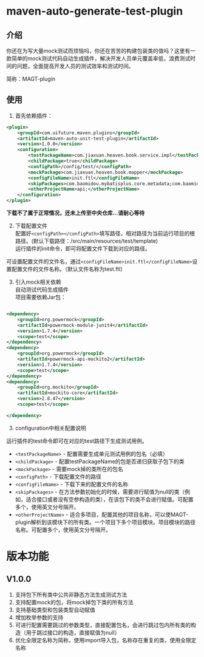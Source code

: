 # maven-auto-generate-test-plugin 

## 介绍  
你还在为写大量mock测试而烦恼吗，你还在苦苦的构建包装类的值吗？这里有一款简单的mock测试代码自动生成插件，解决开发人员单元覆盖率低，浪费测试时间的问题，全面提高开发人员的测试效率和测试时间。 

简称：MAGT-plugin    


## 使用  

1. 首先依赖插件：
```xml
<plugin>
    <groupId>com.uifuture.maven.plugins</groupId>
    <artifactId>maven-auto-unit-test-plugin</artifactId>
    <version>1.0.0</version>
    <configuration>
        <testPackageName>com.jiaxuan.heaven.book.service.impl</testPackageName>
        <childPackage>true</childPackage>
        <configPath>/config/test/</configPath>
        <mockPackage>com.jiaxuan.heaven.book.mapper</mockPackage>
        <configFileName>init.ftl</configFileName>
        <skipPackages>com.baomidou.mybatisplus.core.metadata;com.baomidou.mybatisplus.core.conditions</skipPackages>
        <otherProjectName>api;</otherProjectName>
    </configuration>
</plugin>
```  
**下载不了属于正常情况，还未上传至中央仓库...请耐心等待**    

2. 下载配置文件  
配置好```<configPath></configPath>```填写路径，相对路径为当前运行项目的根路径。(默认下载路径：/src/main/resources/test/template)   
运行插件的init命令，即可将配置文件下载到对应的路径。  
  
可设置配置文件的文件名，通过```<configFileName>init.ftl</configFileName>```设置配置文件的文件名称。（默认文件名称为test.ftl）  

3. 引入mock相关依赖  
自动测试代码生成插件   
项目需要依赖Jar包：
```xml

<dependency>
    <groupId>org.powermock</groupId>
    <artifactId>powermock-module-junit4</artifactId>
    <version>1.7.4</version>
    <scope>test</scope>
</dependency>
<dependency>
    <groupId>org.powermock</groupId>
    <artifactId>powermock-api-mockito2</artifactId>
    <version>1.7.4</version>
    <scope>test</scope>
</dependency>
<dependency>
    <groupId>org.mockito</groupId>
    <artifactId>mockito-core</artifactId>
    <version>2.8.47</version>
    <scope>test</scope>
    
</dependency>

``` 

3. configuration中相关配置说明 
  
运行插件的test命令即可在对应的test路径下生成测试用例。    
- ```<testPackageName>``` - 配置需要生成单元测试用例的包名（必填）  
- ```<childPackage>``` - 配置testPackageName的包是否递归获取子包下的类    
- ```<mockPackage>``` - 需要mock掉的类所在的包名   
- ```<configPath>``` - 下载配置文件的路径  
- ```<configFileName>``` - 下载下来的配置文件的名称   
- ```<skipPackages>``` - 在方法参数初始化的时候，需要进行赋值为null的类（例如，适合接口或者没有空参构造的类），在该包下的类不会进行赋值。可配置多个，使用英文分号隔开。       
- ```<otherProjectName>``` - 适合多项目，配置其他的项目名称，可以使MAGT-plugin解析到该模块下的所有类。一个项目下多个项目模块。项目模块的路径名称。可配置多个，使用英文分号隔开。         

# 版本功能

## V1.0.0    
1. 支持包下所有类中公共非静态方法生成测试方法   
2. 支持配置mock的包，将mock掉包下类的所有方法  
3. 支持基础类型和包装类型自动赋值  
4. 增加枚举参数的支持 
5. 可进行配置需要跳过的参数类型，直接配置包名，会进行跳过包内所有类的构造（用于跳过接口的构造，直接赋值为null） 
6. 优化全限定名称为简称，使用import导入包，名称存在重复的类，使用全限定名称  

